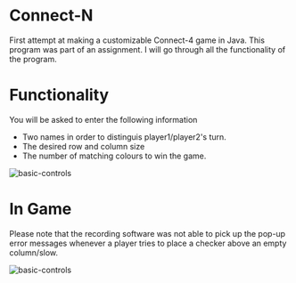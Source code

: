 # Connect-N
First attempt at making a customizable Connect-4 game in Java. This program was part of an assignment. I will go through all the functionality of the program.
<br>

# Functionality
You will be asked to enter the following information
<ul>
  <li>Two names in order to distinguis player1/player2's turn.</li>
  <li>The desired row and column size</li>
  <li>The number of matching colours to win the game.</li>
</ul>
<img src="https://media.giphy.com/media/iIMAtlkh48uPUsRqkW/giphy.gif" alt="basic-controls" style="max-width:100%;">

# In Game
Please note that the recording software was not able to pick up the pop-up error messages whenever a player tries to place a checker above an empty column/slow.

<img src="https://media.giphy.com/media/SSQrG33qWPJUHp6oBy/giphy.gif" alt="basic-controls" style="max-width:100%;">
